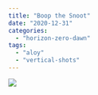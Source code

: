 ```yaml
---
title: "Boop the Snoot"
date: "2020-12-31"
categories: 
  - "horizon-zero-dawn"
tags: 
  - "aloy"
  - "vertical-shots"
---
```


[![](images/Horizon-Zero-Dawn™_-Complete-Edition_20201227075131-scaled.jpg)](https://davidpeach.me/wp-content/uploads/2022/05/Horizon-Zero-Dawn™_-Complete-Edition_20201227075131-scaled.jpg)
